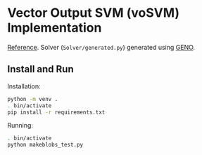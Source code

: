 # Vector Output SVM (voSVM) Implementation
[Reference](https://eprints.soton.ac.uk/261157/1/vosvm_2.pdf).
Solver (`Solver/generated.py`) generated using [GENO](https://www.geno-project.org/).

## Install and Run
Installation:
```bash
python -m venv .
. bin/activate
pip install -r requirements.txt
```
Running:
```bash
. bin/activate
python makeblobs_test.py
```
